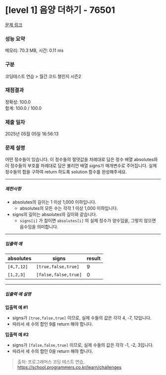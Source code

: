 # [level 1] 음양 더하기 - 76501 

[문제 링크](https://school.programmers.co.kr/learn/courses/30/lessons/76501) 

### 성능 요약

메모리: 70.3 MB, 시간: 0.11 ms

### 구분

코딩테스트 연습 > 월간 코드 챌린지 시즌2

### 채점결과

정확성: 100.0<br/>합계: 100.0 / 100.0

### 제출 일자

2025년 05월 05일 16:56:13

### 문제 설명

<p>어떤 정수들이 있습니다. 이 정수들의 절댓값을 차례대로 담은 정수 배열 absolutes와 이 정수들의 부호를 차례대로 담은 불리언 배열 signs가 매개변수로 주어집니다. 실제 정수들의 합을 구하여 return 하도록 solution 함수를 완성해주세요.</p>

<hr>

<h5>제한사항</h5>

<ul>
<li>absolutes의 길이는 1 이상 1,000 이하입니다.

<ul>
<li>absolutes의 모든 수는 각각 1 이상 1,000 이하입니다.</li>
</ul></li>
<li>signs의 길이는 absolutes의 길이와 같습니다.

<ul>
<li><code>signs[i]</code> 가 참이면 <code>absolutes[i]</code> 의 실제 정수가 양수임을, 그렇지 않으면 음수임을 의미합니다.</li>
</ul></li>
</ul>

<hr>

<h5>입출력 예</h5>
<table class="table">
        <thead><tr>
<th>absolutes</th>
<th>signs</th>
<th>result</th>
</tr>
</thead>
        <tbody><tr>
<td><code>[4,7,12]</code></td>
<td><code>[true,false,true]</code></td>
<td>9</td>
</tr>
<tr>
<td><code>[1,2,3]</code></td>
<td><code>[false,false,true]</code></td>
<td>0</td>
</tr>
</tbody>
      </table>
<hr>

<h5>입출력 예 설명</h5>

<p><strong>입출력 예 #1</strong></p>

<ul>
<li>signs가 <code>[true,false,true]</code> 이므로, 실제 수들의 값은 각각 4, -7, 12입니다.</li>
<li>따라서 세 수의 합인 9를 return 해야 합니다.</li>
</ul>

<p><strong>입출력 예 #2</strong></p>

<ul>
<li>signs가 <code>[false,false,true]</code> 이므로, 실제 수들의 값은 각각 -1, -2, 3입니다.</li>
<li>따라서 세 수의 합인 0을 return 해야 합니다.</li>
</ul>


> 출처: 프로그래머스 코딩 테스트 연습, https://school.programmers.co.kr/learn/challenges